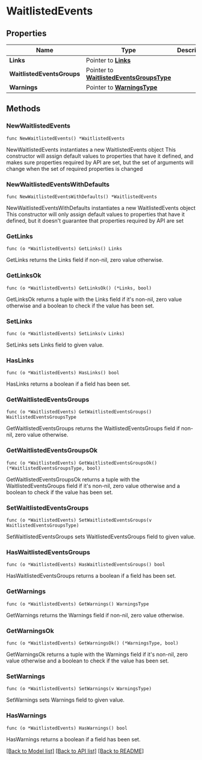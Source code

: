 # WaitlistedEvents

## Properties

Name | Type | Description | Notes
------------ | ------------- | ------------- | -------------
**Links** | Pointer to [**Links**](Links.md) |  | [optional] 
**WaitlistedEventsGroups** | Pointer to [**WaitlistedEventsGroupsType**](WaitlistedEventsGroupsType.md) |  | [optional] 
**Warnings** | Pointer to [**WarningsType**](WarningsType.md) |  | [optional] 

## Methods

### NewWaitlistedEvents

`func NewWaitlistedEvents() *WaitlistedEvents`

NewWaitlistedEvents instantiates a new WaitlistedEvents object
This constructor will assign default values to properties that have it defined,
and makes sure properties required by API are set, but the set of arguments
will change when the set of required properties is changed

### NewWaitlistedEventsWithDefaults

`func NewWaitlistedEventsWithDefaults() *WaitlistedEvents`

NewWaitlistedEventsWithDefaults instantiates a new WaitlistedEvents object
This constructor will only assign default values to properties that have it defined,
but it doesn't guarantee that properties required by API are set

### GetLinks

`func (o *WaitlistedEvents) GetLinks() Links`

GetLinks returns the Links field if non-nil, zero value otherwise.

### GetLinksOk

`func (o *WaitlistedEvents) GetLinksOk() (*Links, bool)`

GetLinksOk returns a tuple with the Links field if it's non-nil, zero value otherwise
and a boolean to check if the value has been set.

### SetLinks

`func (o *WaitlistedEvents) SetLinks(v Links)`

SetLinks sets Links field to given value.

### HasLinks

`func (o *WaitlistedEvents) HasLinks() bool`

HasLinks returns a boolean if a field has been set.

### GetWaitlistedEventsGroups

`func (o *WaitlistedEvents) GetWaitlistedEventsGroups() WaitlistedEventsGroupsType`

GetWaitlistedEventsGroups returns the WaitlistedEventsGroups field if non-nil, zero value otherwise.

### GetWaitlistedEventsGroupsOk

`func (o *WaitlistedEvents) GetWaitlistedEventsGroupsOk() (*WaitlistedEventsGroupsType, bool)`

GetWaitlistedEventsGroupsOk returns a tuple with the WaitlistedEventsGroups field if it's non-nil, zero value otherwise
and a boolean to check if the value has been set.

### SetWaitlistedEventsGroups

`func (o *WaitlistedEvents) SetWaitlistedEventsGroups(v WaitlistedEventsGroupsType)`

SetWaitlistedEventsGroups sets WaitlistedEventsGroups field to given value.

### HasWaitlistedEventsGroups

`func (o *WaitlistedEvents) HasWaitlistedEventsGroups() bool`

HasWaitlistedEventsGroups returns a boolean if a field has been set.

### GetWarnings

`func (o *WaitlistedEvents) GetWarnings() WarningsType`

GetWarnings returns the Warnings field if non-nil, zero value otherwise.

### GetWarningsOk

`func (o *WaitlistedEvents) GetWarningsOk() (*WarningsType, bool)`

GetWarningsOk returns a tuple with the Warnings field if it's non-nil, zero value otherwise
and a boolean to check if the value has been set.

### SetWarnings

`func (o *WaitlistedEvents) SetWarnings(v WarningsType)`

SetWarnings sets Warnings field to given value.

### HasWarnings

`func (o *WaitlistedEvents) HasWarnings() bool`

HasWarnings returns a boolean if a field has been set.


[[Back to Model list]](../README.md#documentation-for-models) [[Back to API list]](../README.md#documentation-for-api-endpoints) [[Back to README]](../README.md)


